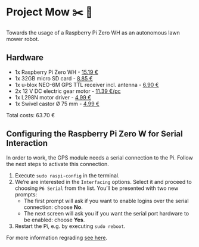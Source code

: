 # Project Mow ✂️ 🌱

Towards the usage of a Raspberry Pi Zero WH as an autonomous lawn mower robot.

## Hardware

- 1x Raspberry Pi Zero WH - [15.19 €](https://www.berrybase.de/raspberry-pi/raspberry-pi-computer/boards/raspberry-pi-zero-wh)
- 1x 32GB micro SD card - [8.85 €](https://www.berrybase.de/raspberry-pi/raspberry-pi-computer/speicherkarten/sandisk-extreme-micro-sdhc-a1-uhs-i-u3-speicherkarte-43-adapter-32gb?c=183)
- 1x u-blox NEO-6M GPS TTL receiver incl. antenna - [6.90 €](https://www.berrybase.de/audio-video/navigation/u-blox-neo-6m-gps-ttl-empf-228-nger-inkl.-antenne)
- 2x 12 V DC electric gear motor - [11.39 €/pc](https://www.amazon.de/gp/product/B0728HDH45)
- 1x L298N motor driver - [4.99 €](https://www.amazon.de/gp/B07DK6Q8F9)
- 1x Swivel castor Ø 75 mm - [4.99 €](https://www.amazon.de/gp/product/B078KFJF8T)

Total costs: 63.70 €

## Configuring the Raspberry Pi Zero W for Serial Interaction
In order to work, the GPS module needs a serial connection to the Pi. Follow the next steps to activate this connection.

1. Execute `sudo raspi-config` in the terminal.
2. We’re are interested in the `Interfacing` options. Select it and proceed to choosing `P6 Serial` from the list. You’ll be presented with two new prompts:
    - The first prompt will ask if you want to enable logins over the serial connection: choose **No**.
    - The next screen will ask you if you want the serial port hardware to be enabled: choose **Yes**.
3. Restart the Pi, e.g. by executing `sudo reboot`.

For more information regrading [see here](https://developer.here.com/blog/interacting-with-a-neo-6m-gps-module-using-golang-and-a-raspberry-pi-zero-w).
